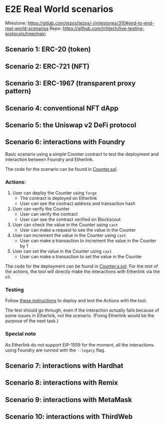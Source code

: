 # E2E Real World scenarios

Milestone: https://gitlab.com/tezos/tezos/-/milestones/310#end-to-end-real-world-scenarios
Repo: https://github.com/trilitech/live-testing-protocols/tree/main

## Scenario 1: ERC-20 (token)

## Scenario 2: ERC-721 (NFT)

## Scenario 3: ERC-1967 (transparent proxy pattern)

## Scenario 4: conventional NFT dApp

## Scenario 5: the Uniswap v2 DeFi protocol

## Scenario 6: interactions with Foundry

Basic scenario using a simple Counter contract to test the deployment and interaction between Foundry and Etherlink.

The code for the scenario can be found in [Counter.sol](https://github.com/trilitech/development-tools-compatibility-etherlink/blob/main/foundry/src/Counter.sol).

### Actions:

1. User can deploy the Counter using `forge`
   * The contract is deployed on Etherlink
   * User can see the contract address and transaction hash
2. User can verify the Counter
   * User can verify the contract
   * User can see the contract verified on Blockscout
3. User can check the value in the Counter using `cast`
   * User can make a request to see the value in the Counter
4. User can increment the value in the Counter using `cast`
   * User can make a transaction to increment the value in the Counter by 1
5. User can set the value in the Counter using `cast`
   * User can make a transaction to set the value in the Counter

The code for the deployment can be found in [Counter.s.sol](https://github.com/trilitech/development-tools-compatibility-etherlink/blob/main/foundry/script/Counter.s.sol). For the rest of the actions, the tool will directly make the interactions with Etherlink via the cli.

### Testing

Follow [these instructions](https://github.com/trilitech/development-tools-compatibility-etherlink/tree/main/foundry#deploy-the-contract-and-run-some-tests-on-etherlink) to deploy and test the Actions with the tool.

The test should go through, even if the interaction actually fails because of some issues in Etherlink, not the scenario. (Fixing Etherlink would be the purpose of the next task.)

### Special note

As Etherlink do not support EIP-1559 for the moment, all the interactions using Foundry are runned with the `--legacy` flag.

## Scenario 7: interactions with Hardhat

## Scenario 8: interactions with Remix

## Scenario 9: interactions with MetaMask

## Scenario 10: interactions with ThirdWeb
